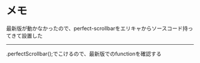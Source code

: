 # メモ

最新版が動かなかったので、perfect-scrollbarをエリキャからソースコード持ってきて設置した

---

.perfectScrollbar();でこけるので、最新版でのfunctionを確認する
